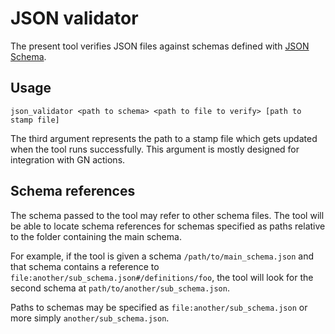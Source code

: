 # JSON validator

The present tool verifies JSON files against schemas defined with
[JSON Schema][json_schema].

## Usage

```
json_validator <path to schema> <path to file to verify> [path to stamp file]
```

The third argument represents the path to a stamp file which gets updated when
the tool runs successfully. This argument is mostly designed for integration
with GN actions.

## Schema references

The schema passed to the tool may refer to other schema files. The tool will be
able to locate schema references for schemas specified as paths relative to the
folder containing the main schema.

For example, if the tool is given a schema `/path/to/main_schema.json` and that
schema contains a reference to `file:another/sub_schema.json#/definitions/foo`,
the tool will look for the second schema at `path/to/another/sub_schema.json`.

Paths to schemas may be specified as `file:another/sub_schema.json` or more
simply `another/sub_schema.json`.


[json_schema]: http://json-schema.org/
